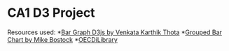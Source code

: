 # CA1 D3 Project

Resources used:
*[Bar Graph D3js by Venkata Karthik Thota](https://github.com/kthotav/D3Visualizations/tree/master/GDP_Bar_Chart)
*[Grouped Bar Chart by Mike Bostock](https://bl.ocks.org/mbostock/3887051)
*[OECDiLibrary](http://www.oecd-ilibrary.org/social-issues-migration-health/health-at-a-glance-2017/main-causes-of-mortality-per-country-2015-or-nearest-year_health_glance-2017-graph11-en)
